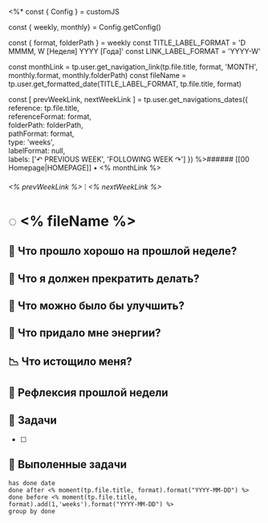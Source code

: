 <%*
const { Config } = customJS

const { weekly, monthly} = Config.getConfig()

const { format, folderPath } = weekly
const TITLE_LABEL_FORMAT = 'D MMMM, W [Неделя] YYYY [Года]'
const LINK_LABEL_FORMAT = 'YYYY-W'

const monthLink = tp.user.get_navigation_link(tp.file.title, format, 'MONTH', monthly.format, monthly.folderPath)
const fileName = tp.user.get_formatted_date(TITLE_LABEL_FORMAT, tp.file.title, format)

const [ prevWeekLink, nextWeekLink ] = tp.user.get_navigations_dates({  
reference: tp.file.title,  
referenceFormat: format,  
folderPath: folderPath,  
pathFormat: format,  
type: 'weeks',  
labelFormat: null,  
labels: ['↶ PREVIOUS WEEK', 'FOLLOWING WEEK ↷']
}) 
%>###### [[00 Homepage|HOMEPAGE]]  •  <% monthLink %>
######  <% prevWeekLink %> ⁝ <% nextWeekLink %> 

# ◌ <% fileName %>

## 🌹 Что прошло хорошо на прошлой неделе?


## 🌵 Что я должен прекратить делать?


## 🌱 Что можно было бы улучшить?


## 🔋 Что придало мне энергии?


## 📉 Что истощило меня?


## 📒 Рефлексия прошлой недели


## 📕 Задачи
- [ ] 

## 📜 Выполенные задачи

```tasks
has done date
done after <% moment(tp.file.title, format).format("YYYY-MM-DD") %> 
done before <% moment(tp.file.title, format).add(1,'weeks').format("YYYY-MM-DD") %>
group by done
```